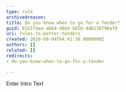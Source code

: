 ```yaml
---
type: rule
archivedreason: 
title: Do you know when to go for a Tender?
guid: 01b1fdea-ab64-486d-b62b-4d6130790a79
uri: rules-to-better-tenders
created: 2020-09-04T04:41:38.0000000Z
authors: []
related: []
redirects:
- do-you-know-when-to-go-for-a-tender

---
```



Enter Intro Text
<br><excerpt class='endintro'></excerpt><br>



